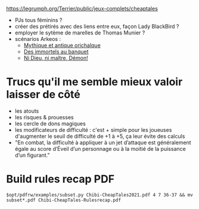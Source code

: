 https://legrumph.org/Terrier/public/jeux-complets/cheaptales

* PJs tous féminins ?
* créer des prétirés avec des liens entre eux, façon Lady BlackBird ?
* employer le sytème de marelles de Thomas Munier ?
* scénarios Arkeos :
    + [Mythique et antique orichalque](https://www.scenariotheque.org/Document/info_doc.php?id_doc=3649)
    + [Des immortels au banquet](http://couroberon.free.fr/scenarii/concours/Concours11/ImmortelsBanquet.pdf)
    + [Ni Dieu, ni maître, Démon!](https://www.scenariotheque.org/Document/info_doc.php?id_doc=5700)

# Trucs qu'il me semble mieux valoir laisser de côté
- les atouts
- les risques & prouesses
- les cercle de dons magiques
- les modificateurs de difficulté : c'est + simple pour les joueuses d'augmenter
  le seuil de difficulté de +1 à +5, ça leur évite des calculs
- "En combat, la difficulté à appliquer à un jet d’attaque est généralement égale au score d’Éveil d’un personnage ou à la moitié de la puissance d’un figurant."

# Build rules recap PDF

    $opt/pdfrw/examples/subset.py Chibi-CheapTales2021.pdf 4 7 36-37 && mv subset*.pdf Chibi-CheapTales-Rulesrecap.pdf
